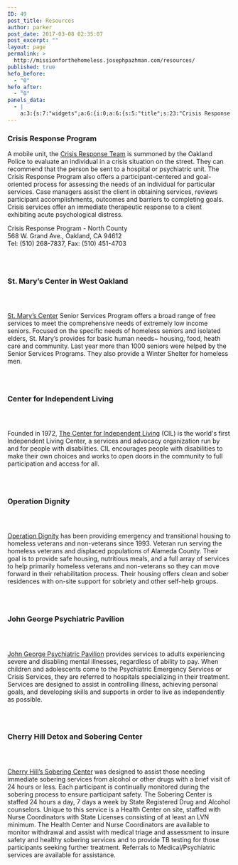 ```yaml
---
ID: 49
post_title: Resources
author: parker
post_date: 2017-03-08 02:35:07
post_excerpt: ""
layout: page
permalink: >
  http://missionforthehomeless.josephpazhman.com/resources/
published: true
hefo_before:
  - "0"
hefo_after:
  - "0"
panels_data:
  - |
    a:3:{s:7:"widgets";a:6:{i:0;a:6:{s:5:"title";s:23:"Crisis Response Program";s:4:"text";s:841:"<p>A mobile unit, the <a href="http://www.acbhcs.org/Contact%20Us/contacts.htm">Crisis Response Team</a> is summoned by the Oakland Police to evaluate an individual in a crisis situation on the street. They can recommend that the person be sent to a hospital or psychiatric unit. The Crisis Response Program also offers a participant-centered and goal-oriented process for assessing the needs of an individual for particular services. Case managers assist the client in obtaining services, reviews participant accomplishments, outcomes and barriers to completing goals. Crisis services offer an immediate therapeutic response to a client exhibiting acute psychological distress.</p><p>Crisis Response Program - North County<br /> 568 W. Grand Ave., Oakland, CA 94612<br /> Tel: (510) 268-7837, Fax: (510) 451-4703<br /><br /></p><h3> </h3>";s:20:"text_selected_editor";s:7:"tinymce";s:5:"autop";b:1;s:12:"_sow_form_id";s:13:"58f104e62dfbf";s:11:"panels_info";a:6:{s:5:"class";s:31:"SiteOrigin_Widget_Editor_Widget";s:4:"grid";i:0;s:4:"cell";i:0;s:2:"id";i:0;s:9:"widget_id";s:36:"a29b058b-4096-4960-92be-747704f7ab99";s:5:"style";a:2:{s:27:"background_image_attachment";b:0;s:18:"background_display";s:4:"tile";}}}i:1;a:6:{s:5:"title";s:35:"St. Mary’s Center in West Oakland";s:4:"text";s:507:"<h3> </h3><p><a href="http://www.stmaryscenter.org/">St. Mary’s Center</a> Senior Services Program offers a broad range of free services to meet the comprehensive needs of extremely low income seniors. Focused on the specific needs of homeless seniors and isolated elders, St. Mary’s provides for basic human needs~ housing, food, heath care and community. Last year more than 1000 seniors were helped by the Senior Services Programs. They also provide a Winter Shelter for homeless men.</p><h3> </h3>";s:20:"text_selected_editor";s:7:"tinymce";s:5:"autop";b:1;s:12:"_sow_form_id";s:13:"58f104e07be35";s:11:"panels_info";a:7:{s:5:"class";s:31:"SiteOrigin_Widget_Editor_Widget";s:3:"raw";b:0;s:4:"grid";i:0;s:4:"cell";i:0;s:2:"id";i:1;s:9:"widget_id";s:36:"a29b058b-4096-4960-92be-747704f7ab99";s:5:"style";a:1:{s:18:"background_display";s:4:"tile";}}}i:2;a:6:{s:5:"title";s:29:"Center for Independent Living";s:4:"text";s:397:"<h3> </h3><p>Founded in 1972, <a href="http://www.thecil.org/">The Center for Independent Living</a> (CIL) is the world's first Independent Living Center, a services and advocacy organization run by and for people with disabilities. CIL encourages people with disabilities to make their own choices and works to open doors in the community to full participation and access for all.</p><h3> </h3>";s:20:"text_selected_editor";s:7:"tinymce";s:5:"autop";b:1;s:12:"_sow_form_id";s:13:"58f104e53b9f7";s:11:"panels_info";a:7:{s:5:"class";s:31:"SiteOrigin_Widget_Editor_Widget";s:3:"raw";b:0;s:4:"grid";i:0;s:4:"cell";i:0;s:2:"id";i:2;s:9:"widget_id";s:36:"a29b058b-4096-4960-92be-747704f7ab99";s:5:"style";a:1:{s:18:"background_display";s:4:"tile";}}}i:3;a:6:{s:5:"title";s:17:"Operation Dignity";s:4:"text";s:587:"<h3> </h3><p><a href="http://operationdignity.org/">Operation Dignity</a> has been providing emergency and transitional housing to homeless veterans and non-veterans since 1993. Veteran run serving the homeless veterans and displaced populations of Alameda County. Their goal is to provide safe housing, nutritious meals, and a full array of services to help primarily homeless veterans and non-veterans so they can move forward in their rehabilitation process. Their housing offers clean and sober residences with on-site support for sobriety and other self-help groups.</p><h3> </h3>";s:20:"text_selected_editor";s:7:"tinymce";s:5:"autop";b:1;s:12:"_sow_form_id";s:13:"58f104e45d85e";s:11:"panels_info";a:7:{s:5:"class";s:31:"SiteOrigin_Widget_Editor_Widget";s:3:"raw";b:0;s:4:"grid";i:0;s:4:"cell";i:1;s:2:"id";i:3;s:9:"widget_id";s:36:"a29b058b-4096-4960-92be-747704f7ab99";s:5:"style";a:1:{s:18:"background_display";s:4:"tile";}}}i:4;a:6:{s:5:"title";s:32:"John George Psychiatric Pavilion";s:4:"text";s:545:"<h3> </h3><p><a href="http://www.acmedctr.org/johngeorge.cfm">John George Psychiatric Pavilion</a> provides services to adults experiencing severe and disabling mental illnesses, regardless of ability to pay. When children and adolescents come to the Psychiatric Emergency Services or Crisis Services, they are referred to hospitals specializing in their treatment. Services are designed to assist in controlling illness, achieving personal goals, and developing skills and supports in order to live as independently as possible.</p><h3> </h3>";s:20:"text_selected_editor";s:7:"tinymce";s:5:"autop";b:1;s:12:"_sow_form_id";s:13:"58f1057da03a7";s:11:"panels_info";a:7:{s:5:"class";s:31:"SiteOrigin_Widget_Editor_Widget";s:3:"raw";b:0;s:4:"grid";i:0;s:4:"cell";i:1;s:2:"id";i:4;s:9:"widget_id";s:36:"a29b058b-4096-4960-92be-747704f7ab99";s:5:"style";a:1:{s:18:"background_display";s:4:"tile";}}}i:5;a:6:{s:5:"title";s:37:"Cherry Hill Detox and Sobering Center";s:4:"text";s:938:"<h3> </h3><p><a href="http://horizonservices.org/cherry-hill-detoxification-program-services/">Cherry Hill’s Sobering Center</a> was designed to assist those needing immediate sobering services from alcohol or other drugs with a brief visit of 24 hours or less. Each participant is continually monitored during the sobering process to ensure participant safety. The Sobering Center is staffed 24 hours a day, 7 days a week by State Registered Drug and Alcohol counselors. Unique to this service is a Health Center on site, staffed with Nurse Coordinators with State Licenses consisting of at least an LVN minimum. The Health Center and Nurse Coordinators are available to monitor withdrawal and assist with medical triage and assessment to insure safety and healthy sobering services and to provide TB testing for those participants seeking further treatment. Referrals to Medical/Psychiatric services are available for assistance.</p>";s:20:"text_selected_editor";s:7:"tinymce";s:5:"autop";b:1;s:12:"_sow_form_id";s:13:"58f104df795e9";s:11:"panels_info";a:7:{s:5:"class";s:31:"SiteOrigin_Widget_Editor_Widget";s:3:"raw";b:0;s:4:"grid";i:0;s:4:"cell";i:1;s:2:"id";i:5;s:9:"widget_id";s:36:"a29b058b-4096-4960-92be-747704f7ab99";s:5:"style";a:1:{s:18:"background_display";s:4:"tile";}}}}s:5:"grids";a:1:{i:0;a:2:{s:5:"cells";i:2;s:5:"style";a:2:{s:6:"gutter";s:4:"75px";s:18:"background_display";s:4:"tile";}}}s:10:"grid_cells";a:2:{i:0;a:2:{s:4:"grid";i:0;s:6:"weight";d:0.5;}i:1;a:2:{s:4:"grid";i:0;s:6:"weight";d:0.5;}}}
---
```

<h3 class="widget-title">Crisis Response Program</h3>
<p>A mobile unit, the <a href="http://www.acbhcs.org/Contact%20Us/contacts.htm">Crisis Response Team</a> is summoned by the Oakland Police to evaluate an individual in a crisis situation on the street. They can recommend that the person be sent to a hospital or psychiatric unit.&nbsp;The Crisis Response Program also offers a participant-centered and goal-oriented process for assessing the needs of an individual for particular services. Case managers assist the client in obtaining services, reviews participant accomplishments, outcomes and barriers to completing goals. Crisis services offer an immediate therapeutic response to a client exhibiting acute psychological distress.</p>
<p>Crisis Response Program - North County<br>
568 W. Grand Ave., Oakland, CA 94612<br>
Tel: (510) 268-7837, Fax: (510) 451-4703</p>
<h3>&nbsp;</h3>
<h3 class="widget-title">St. Mary’s Center in West Oakland</h3>
<h3>&nbsp;</h3>
<p><a href="http://www.stmaryscenter.org/">St. Mary’s Center</a> Senior Services Program offers a broad range of free services to meet the comprehensive needs of extremely low income seniors. Focused on the specific needs of homeless seniors and isolated elders, St. Mary’s provides for basic human needs~ housing, food, heath care and community. Last year more than 1000 seniors were helped by the Senior Services Programs. They also provide a Winter Shelter for homeless men.</p>
<h3>&nbsp;</h3>
<h3 class="widget-title">Center for Independent Living</h3>
<h3>&nbsp;</h3>
<p>Founded in 1972, <a href="http://www.thecil.org/">The Center for Independent Living</a> (CIL) is the world's first Independent Living Center, a services and advocacy organization run by and for people with disabilities. CIL encourages people with disabilities to make their own choices and works to open doors in the community to full participation and access for all.</p>
<h3>&nbsp;</h3>
<h3 class="widget-title">Operation Dignity</h3>
<h3>&nbsp;</h3>
<p><a href="http://operationdignity.org/">Operation Dignity</a> has been providing emergency and transitional housing to homeless veterans and non-veterans since 1993. Veteran run serving the homeless veterans and displaced populations of Alameda County. Their goal is to provide safe housing, nutritious meals, and a full array of services to help primarily homeless veterans and non-veterans so they can move forward in their rehabilitation process. Their housing offers clean and sober residences with on-site support for sobriety and other self-help groups.</p>
<h3>&nbsp;</h3>
<h3 class="widget-title">John George Psychiatric Pavilion</h3>
<h3>&nbsp;</h3>
<p><a href="http://www.acmedctr.org/johngeorge.cfm">John George Psychiatric Pavilion</a> provides services to adults experiencing severe and disabling mental illnesses, regardless of ability to pay. When children and adolescents come to the Psychiatric Emergency Services or Crisis Services, they are referred to hospitals specializing in their treatment. Services are designed to assist in controlling illness, achieving personal goals, and developing skills and supports in order to live as independently as possible.</p>
<h3>&nbsp;</h3>
<h3 class="widget-title">Cherry Hill Detox and Sobering Center</h3>
<h3>&nbsp;</h3>
<p><a href="http://horizonservices.org/cherry-hill-detoxification-program-services/">Cherry Hill’s Sobering Center</a> was designed to assist those needing immediate sobering services from alcohol or other drugs with a brief visit of 24 hours or less. Each participant is continually monitored during the sobering process to ensure participant safety. The Sobering Center is staffed 24 hours a day, 7 days a week by State Registered Drug and Alcohol counselors. Unique to this service is a Health Center on site, staffed with Nurse Coordinators with State Licenses consisting of at least an LVN minimum. The Health Center and Nurse Coordinators are available to monitor withdrawal and assist with medical triage and assessment to insure safety and healthy sobering services and to provide TB testing for those participants seeking further treatment. Referrals to Medical/Psychiatric services are available for assistance.</p>